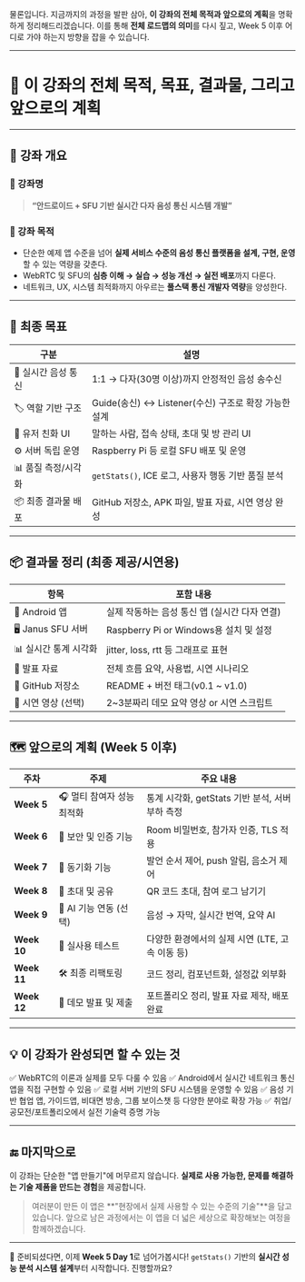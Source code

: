 물론입니다. 지금까지의 과정을 발판 삼아, **이 강좌의 전체 목적과 앞으로의 계획**을 명확하게 정리해드리겠습니다.
이를 통해 **전체 로드맵의 의미**를 다시 짚고, Week 5 이후 어디로 가야 하는지 방향을 잡을 수 있습니다.

---

# 🎯 이 강좌의 전체 목적, 목표, 결과물, 그리고 앞으로의 계획

---

## 📌 강좌 개요

### 🔧 강좌명

> **“안드로이드 + SFU 기반 실시간 다자 음성 통신 시스템 개발”**

### 🧭 강좌 목적

* 단순한 예제 앱 수준을 넘어
  **실제 서비스 수준의 음성 통신 플랫폼을 설계, 구현, 운영**할 수 있는 역량을 갖춘다.
* WebRTC 및 SFU의 **심층 이해 → 실습 → 성능 개선 → 실전 배포**까지 다룬다.
* 네트워크, UX, 시스템 최적화까지 아우르는 **풀스택 통신 개발자 역량**을 양성한다.

---

## 🎯 최종 목표

| 구분           | 설명                                     |
| ------------ | -------------------------------------- |
| 🎤 실시간 음성 통신 | 1:1 → 다자(30명 이상)까지 안정적인 음성 송수신         |
| 🏷️ 역할 기반 구조 | Guide(송신) ↔ Listener(수신) 구조로 확장 가능한 설계 |
| 💬 유저 친화 UI  | 말하는 사람, 접속 상태, 초대 및 방 관리 UI            |
| ⚙️ 서버 독립 운영  | Raspberry Pi 등 로컬 SFU 배포 및 운영          |
| 📊 품질 측정/시각화 | `getStats()`, ICE 로그, 사용자 행동 기반 품질 분석  |
| 📦 최종 결과물 배포 | GitHub 저장소, APK 파일, 발표 자료, 시연 영상 완성    |

---

## 📦 결과물 정리 (최종 제공/시연용)

| 항목               | 포함 내용                            |
| ---------------- | -------------------------------- |
| 📱 Android 앱     | 실제 작동하는 음성 통신 앱 (실시간 다자 연결)      |
| 🖥️ Janus SFU 서버 | Raspberry Pi or Windows용 설치 및 설정 |
| 📊 실시간 통계 시각화    | jitter, loss, rtt 등 그래프로 표현      |
| 🧾 발표 자료         | 전체 흐름 요약, 사용법, 시연 시나리오           |
| 🐙 GitHub 저장소    | README + 버전 태그(v0.1 \~ v1.0)     |
| 🎥 시연 영상 (선택)    | 2\~3분짜리 데모 요약 영상 or 시연 스크립트      |

---

## 🗺️ 앞으로의 계획 (Week 5 이후)

| 주차          | 주제               | 주요 내용                            |
| ----------- | ---------------- | -------------------------------- |
| **Week 5**  | 🎧 멀티 참여자 성능 최적화 | 통계 시각화, getStats 기반 분석, 서버 부하 측정 |
| **Week 6**  | 🔐 보안 및 인증 기능    | Room 비밀번호, 참가자 인증, TLS 적용        |
| **Week 7**  | 🔄 동기화 기능        | 발언 순서 제어, push 알림, 음소거 제어        |
| **Week 8**  | 🎁 초대 및 공유       | QR 코드 초대, 참여 로그 남기기              |
| **Week 9**  | 🧠 AI 기능 연동 (선택) | 음성 → 자막, 실시간 번역, 요약 AI           |
| **Week 10** | 🧪 실사용 테스트       | 다양한 환경에서의 실제 시연 (LTE, 고속 이동 등)   |
| **Week 11** | 🛠 최종 리팩토링       | 코드 정리, 컴포넌트화, 설정값 외부화            |
| **Week 12** | 📢 데모 발표 및 제출    | 포트폴리오 정리, 발표 자료 제작, 배포 완료        |

---

## 💡 이 강좌가 완성되면 할 수 있는 것

✅ WebRTC의 이론과 실제를 모두 다룰 수 있음
✅ Android에서 실시간 네트워크 통신 앱을 직접 구현할 수 있음
✅ 로컬 서버 기반의 SFU 시스템을 운영할 수 있음
✅ 음성 기반 협업 앱, 가이드앱, 비대면 방송, 그룹 보이스챗 등 다양한 분야로 확장 가능
✅ 취업/공모전/포트폴리오에서 실전 기술력 증명 가능

---

## 🔚 마지막으로

이 강좌는 단순한 "앱 만들기"에 머무르지 않습니다.
**실제로 사용 가능한, 문제를 해결하는 기술 제품을 만드는 경험**을 제공합니다.

> 여러분이 만든 이 앱은 \*\*"현장에서 실제 사용할 수 있는 수준의 기술"\*\*을 담고 있습니다.
> 앞으로 남은 과정에서는 이 앱을 더 넓은 세상으로 확장해보는 여정을 함께하겠습니다.

---

🚀 준비되셨다면, 이제 **Week 5 Day 1**로 넘어가봅시다!
`getStats()` 기반의 **실시간 성능 분석 시스템 설계**부터 시작합니다.
진행할까요?

```
```
